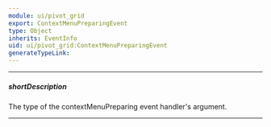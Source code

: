 ```yaml
---
module: ui/pivot_grid
export: ContextMenuPreparingEvent
type: Object
inherits: EventInfo
uid: ui/pivot_grid:ContextMenuPreparingEvent
generateTypeLink: 
---
```

---
##### shortDescription
The type of the contextMenuPreparing event handler's argument.

---
<!-- Description goes here -->